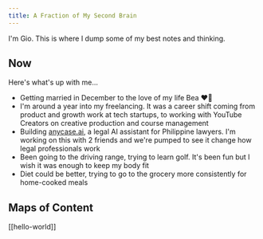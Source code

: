 ```yaml
---
title: A Fraction of My Second Brain
---
```


I'm Gio. This is where I dump some of my best notes and thinking.
## Now
Here's what's up with me...
- Getting married in December to the love of my life Bea ❤️‍🔥
- I'm around a year into my freelancing. It was a career shift coming from product and growth work at tech startups, to working with YouTube Creators on creative production and course management
- Building [anycase.ai](https://anycase.ai), a legal AI assistant for Philippine lawyers. I'm working on this with 2 friends and we're pumped to see it change how legal professionals work
- Been going to the driving range, trying to learn golf. It's been fun but I wish it was enough to keep my body fit
- Diet could be better, trying to go to the grocery more consistently for home-cooked meals

## Maps of Content

[[hello-world]]
